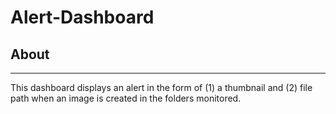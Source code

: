 # Alert-Dashboard

## About
--------
This dashboard displays an alert in the form of (1) a thumbnail and (2) file path when an image is created in the folders monitored.
